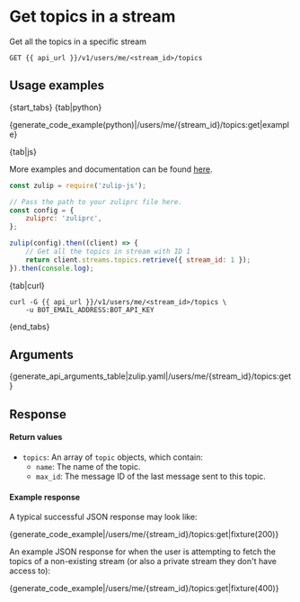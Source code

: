 # Get topics in a stream

Get all the topics in a specific stream

`GET {{ api_url }}/v1/users/me/<stream_id>/topics`

## Usage examples

{start_tabs}
{tab|python}

{generate_code_example(python)|/users/me/{stream_id}/topics:get|example}

{tab|js}

More examples and documentation can be found [here](https://github.com/zulip/zulip-js).
```js
const zulip = require('zulip-js');

// Pass the path to your zuliprc file here.
const config = {
    zuliprc: 'zuliprc',
};

zulip(config).then((client) => {
    // Get all the topics in stream with ID 1
    return client.streams.topics.retrieve({ stream_id: 1 });
}).then(console.log);

```

{tab|curl}

```
curl -G {{ api_url }}/v1/users/me/<stream_id>/topics \
    -u BOT_EMAIL_ADDRESS:BOT_API_KEY
```

{end_tabs}

## Arguments

{generate_api_arguments_table|zulip.yaml|/users/me/{stream_id}/topics:get}

## Response

#### Return values

* `topics`: An array of `topic` objects, which contain:
    * `name`: The name of the topic.
    * `max_id`: The message ID of the last message sent to this topic.

#### Example response

A typical successful JSON response may look like:

{generate_code_example|/users/me/{stream_id}/topics:get|fixture(200)}

An example JSON response for when the user is attempting to fetch the topics
of a non-existing stream (or also a private stream they don't have access to):

{generate_code_example|/users/me/{stream_id}/topics:get|fixture(400)}
